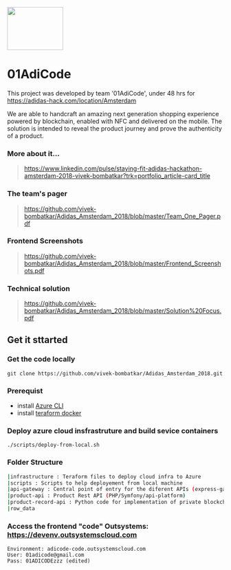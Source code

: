<img src="https://github.com/vivek-bombatkar/Adidas_Amsterdam_2018/blob/master/adidas.JPG" width="130" height="100" />

# 01AdiCode
This project was developed by team '01AdiCode',  under 48 hrs for https://adidas-hack.com/location/Amsterdam

We are able to handcraft an amazing next generation shopping experience powered by blockchain, enabled with NFC and delivered on the mobile. The solution is intended to reveal the product journey and prove the authenticity of a product. 

### More about it...
> https://www.linkedin.com/pulse/staying-fit-adidas-hackathon-amsterdam-2018-vivek-bombatkar?trk=portfolio_article-card_title

### The team's pager
> https://github.com/vivek-bombatkar/Adidas_Amsterdam_2018/blob/master/Team_One_Pager.pdf

### Frontend Screenshots
> https://github.com/vivek-bombatkar/Adidas_Amsterdam_2018/blob/master/Frontend_Screenshots.pdf

### Technical solution
> https://github.com/vivek-bombatkar/Adidas_Amsterdam_2018/blob/master/Solution%20Focus.pdf


## Get it sttarted 

### Get the code locally
```
git clone https://github.com/vivek-bombatkar/Adidas_Amsterdam_2018.git
```

### Prerequist 
 - install [Azure CLI](https://docs.microsoft.com/en-us/cli/azure/install-azure-cli?view=azure-cli-latest)
 - install [teraform docker](https://github.com/broadinstitute/docker-terraform)
 
### Deploy azure cloud insfrastruture and build sevice containers
```
./scripts/deploy-from-local.sh
```

### Folder Structure

```bash
|infrastructure : Teraform files to deploy cloud infra to Azure
|scripts : Scripts to help deployement from local machine
|api-gateway : Central point of entry for the diferent APIs (express-gateway)
|product-api : Product Rest API (PHP/Symfony/api-platform)
|product-record-api : Python code for implementation of private blockchain
|row_data
```

### Access the frontend "code" Outsystems: https://devenv.outsystemscloud.com
```
Environment: adicode-code.outsystemscloud.com
User: 01adicode@gmail.com
Pass: 01ADICODEzzz (edited)
```


